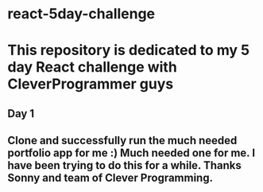 # react-5day-challenge

# This repository is dedicated to my 5 day React challenge with CleverProgrammer guys

## Day 1
## Clone and successfully run the much needed portfolio app for me :) Much needed one for me. I have been trying to do this for a while. Thanks Sonny and team of Clever Programming.
